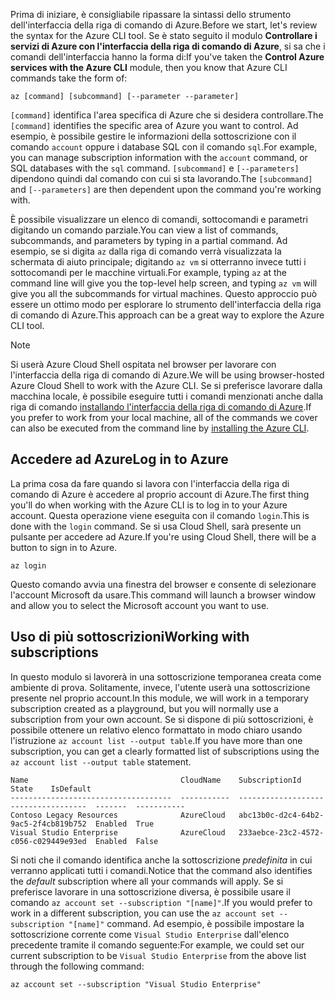 <span data-ttu-id="fc502-101">Prima di iniziare, è consigliabile ripassare la sintassi dello strumento dell'interfaccia della riga di comando di Azure.</span><span class="sxs-lookup"><span data-stu-id="fc502-101">Before we start, let's review the syntax for the Azure CLI tool.</span></span> <span data-ttu-id="fc502-102">Se è stato seguito il modulo **Controllare i servizi di Azure con l'interfaccia della riga di comando di Azure**, si sa che i comandi dell'interfaccia hanno la forma di:</span><span class="sxs-lookup"><span data-stu-id="fc502-102">If you've taken the **Control Azure services with the Azure CLI** module, then you know that Azure CLI commands take the form of:</span></span>

```azurecli
az [command] [subcommand] [--parameter --parameter]
```

<span data-ttu-id="fc502-103">`[command]` identifica l'area specifica di Azure che si desidera controllare.</span><span class="sxs-lookup"><span data-stu-id="fc502-103">The `[command]` identifies the specific area of Azure you want to control.</span></span> <span data-ttu-id="fc502-104">Ad esempio, è possibile gestire le informazioni della sottoscrizione con il comando `account` oppure i database SQL con il comando `sql`.</span><span class="sxs-lookup"><span data-stu-id="fc502-104">For example, you can manage subscription information with the `account` command, or SQL databases with the `sql` command.</span></span> <span data-ttu-id="fc502-105">`[subcommand]` e `[--parameters]` dipendono quindi dal comando con cui si sta lavorando.</span><span class="sxs-lookup"><span data-stu-id="fc502-105">The `[subcommand]` and `[--parameters]` are then dependent upon the command you're working with.</span></span> 

<span data-ttu-id="fc502-106">È possibile visualizzare un elenco di comandi, sottocomandi e parametri digitando un comando parziale.</span><span class="sxs-lookup"><span data-stu-id="fc502-106">You can view a list of commands, subcommands, and parameters by typing in a partial command.</span></span> <span data-ttu-id="fc502-107">Ad esempio, se si digita `az` dalla riga di comando verrà visualizzata la schermata di aiuto principale; digitando `az vm` si otterranno invece tutti i sottocomandi per le macchine virtuali.</span><span class="sxs-lookup"><span data-stu-id="fc502-107">For example, typing `az` at the command line will give you the top-level help screen, and typing `az vm` will give you all the subcommands for virtual machines.</span></span> <span data-ttu-id="fc502-108">Questo approccio può essere un ottimo modo per esplorare lo strumento dell'interfaccia della riga di comando di Azure.</span><span class="sxs-lookup"><span data-stu-id="fc502-108">This approach can be a great way to explore the Azure CLI tool.</span></span>

> [!NOTE]
> <span data-ttu-id="fc502-109">Si userà Azure Cloud Shell ospitata nel browser per lavorare con l'interfaccia della riga di comando di Azure.</span><span class="sxs-lookup"><span data-stu-id="fc502-109">We will be using browser-hosted Azure Cloud Shell to work with the Azure CLI.</span></span> <span data-ttu-id="fc502-110">Se si preferisce lavorare dalla macchina locale, è possibile eseguire tutti i comandi menzionati anche dalla riga di comando [installando l'interfaccia della riga di comando di Azure](https://docs.microsoft.com/cli/azure/install-azure-cli?view=azure-cli-latest).</span><span class="sxs-lookup"><span data-stu-id="fc502-110">If you prefer to work from your local machine, all of the commands we cover can also be executed from the command line by [installing the Azure CLI](https://docs.microsoft.com/cli/azure/install-azure-cli?view=azure-cli-latest).</span></span>

## <a name="log-in-to-azure"></a><span data-ttu-id="fc502-111">Accedere ad Azure</span><span class="sxs-lookup"><span data-stu-id="fc502-111">Log in to Azure</span></span>

<span data-ttu-id="fc502-112">La prima cosa da fare quando si lavora con l'interfaccia della riga di comando di Azure è accedere al proprio account di Azure.</span><span class="sxs-lookup"><span data-stu-id="fc502-112">The first thing you'll do when working with the Azure CLI is to log in to your Azure account.</span></span> <span data-ttu-id="fc502-113">Questa operazione viene eseguita con il comando `login`.</span><span class="sxs-lookup"><span data-stu-id="fc502-113">This is done with the `login` command.</span></span> <span data-ttu-id="fc502-114">Se si usa Cloud Shell, sarà presente un pulsante per accedere ad Azure.</span><span class="sxs-lookup"><span data-stu-id="fc502-114">If you're using Cloud Shell, there will be a button to sign in to Azure.</span></span>

```azurecli
az login
```

<span data-ttu-id="fc502-115">Questo comando avvia una finestra del browser e consente di selezionare l'account Microsoft da usare.</span><span class="sxs-lookup"><span data-stu-id="fc502-115">This command will launch a browser window and allow you to select the Microsoft account you want to use.</span></span>

## <a name="working-with-subscriptions"></a><span data-ttu-id="fc502-116">Uso di più sottoscrizioni</span><span class="sxs-lookup"><span data-stu-id="fc502-116">Working with subscriptions</span></span>

<span data-ttu-id="fc502-117">In questo modulo si lavorerà in una sottoscrizione temporanea creata come ambiente di prova. Solitamente, invece, l'utente userà una sottoscrizione presente nel proprio account.</span><span class="sxs-lookup"><span data-stu-id="fc502-117">In this module, we will work in a temporary subscription created as a playground, but you will normally use a subscription from your own account.</span></span> <span data-ttu-id="fc502-118">Se si dispone di più sottoscrizioni, è possibile ottenere un relativo elenco formattato in modo chiaro usando l'istruzione `az account list --output table`.</span><span class="sxs-lookup"><span data-stu-id="fc502-118">If you have more than one subscription, you can get a clearly formatted list of subscriptions using the `az account list --output table` statement.</span></span>

```
Name                                  CloudName    SubscriptionId                        State    IsDefault
------------------------------------  -----------  ------------------------------------  -------  -----------
Contoso Legacy Resources              AzureCloud   abc13b0c-d2c4-64b2-9ac5-2f4cb819b752  Enabled  True
Visual Studio Enterprise              AzureCloud   233aebce-23c2-4572-c056-c029449e93ed  Enabled  False
```

<span data-ttu-id="fc502-119">Si noti che il comando identifica anche la sottoscrizione _predefinita_ in cui verranno applicati tutti i comandi.</span><span class="sxs-lookup"><span data-stu-id="fc502-119">Notice that the command also identifies the _default_ subscription where all your commands will apply.</span></span> <span data-ttu-id="fc502-120">Se si preferisce lavorare in una sottoscrizione diversa, è possibile usare il comando `az account set --subscription "[name]"`.</span><span class="sxs-lookup"><span data-stu-id="fc502-120">If you would prefer to work in a different subscription, you can use the `az account set --subscription "[name]"` command.</span></span> <span data-ttu-id="fc502-121">Ad esempio, è possibile impostare la sottoscrizione corrente come `Visual Studio Enterprise` dall'elenco precedente tramite il comando seguente:</span><span class="sxs-lookup"><span data-stu-id="fc502-121">For example, we could set our current subscription to be `Visual Studio Enterprise` from the above list through the following command:</span></span>

```azurecli
az account set --subscription "Visual Studio Enterprise"
```